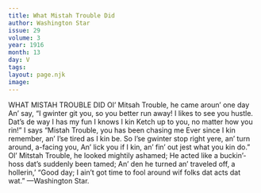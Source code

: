 ```yaml
---
title: What Mistah Trouble Did
author: Washington Star
issue: 29
volume: 3
year: 1916
month: 13
day: V
tags:
layout: page.njk
image:
---
```

WHAT MISTAH TROUBLE DID       Ol’ Mitsah Trouble, he came aroun’ one day   An’ say, “I gwinter git you, so you better run away!   I likes to see you hustle. Dat’s de way I has my fun   I knows I kin Ketch up to you, no matter how you rin!”   I says “Mistah Trouble, you has been chasing me   Ever since I kin remember, an’ I’se tired as I kin be.   So I’se gwinter stop right yere, an’ turn around, a-facing you,   An’ lick you if I kin, an’ fin’ out jest what you kin do.”   Ol’ Mitstah Trouble, he looked mightily ashamed;   He acted like a buckin’-hoss dat’s suddenly been tamed;   An’ den he turned an’ traveled off, a hollerin,’ “Good day;   I ain’t got time to fool around wif folks dat acts dat wat.”   —Washington Star. 

